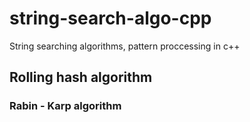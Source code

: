 # string-search-algo-cpp
String searching algorithms, pattern proccessing in c++

## Rolling hash algorithm
### Rabin - Karp algorithm
